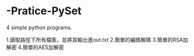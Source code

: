 # -Pratice-PySet
4 simple python programs.

1.讀取路徑下所有檔案，並將其輸出進out.txt
2.簡單的編碼解碼
3.簡單的RSA加解密
4.簡單的AES加解密
